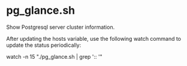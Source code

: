 # pg_glance.sh
Show Postgresql server cluster information.

After updating the hosts variable, use the following watch command to update the status periodically:

watch -n 15 "./pg_glance.sh | grep ':: '"
